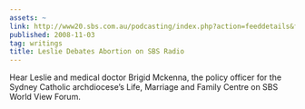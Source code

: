```yaml
---
assets: ~
link: http://www20.sbs.com.au/podcasting/index.php?action=feeddetails&feedid=12&id=18137
published: 2008-11-03
tag: writings
title: Leslie Debates Abortion on SBS Radio
---
```

Hear Leslie and medical doctor Brigid Mckenna, the policy officer for
the Sydney Catholic archdiocese’s Life, Marriage and Family Centre on
SBS World View Forum.